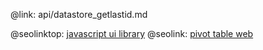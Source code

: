 @link: api/datastore_getlastid.md

@seolinktop: [javascript ui library](https://webix.com)
@seolink: [pivot table web](https://webix.com/pivot/)